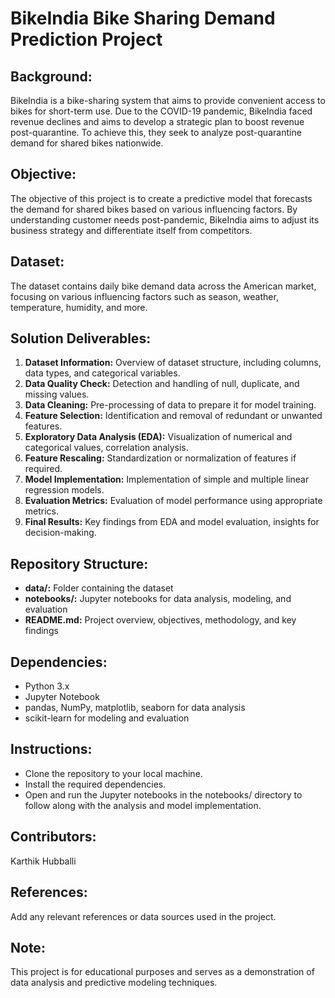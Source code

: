 # BikeIndia Bike Sharing Demand Prediction Project

## Background:
BikeIndia is a bike-sharing system that aims to provide convenient access to bikes for short-term use. Due to the COVID-19 pandemic, BikeIndia faced revenue declines and aims to develop a strategic plan to boost revenue post-quarantine. To achieve this, they seek to analyze post-quarantine demand for shared bikes nationwide.

## Objective:
The objective of this project is to create a predictive model that forecasts the demand for shared bikes based on various influencing factors. By understanding customer needs post-pandemic, BikeIndia aims to adjust its business strategy and differentiate itself from competitors.

## Dataset:
The dataset contains daily bike demand data across the American market, focusing on various influencing factors such as season, weather, temperature, humidity, and more.

## Solution Deliverables:
1. **Dataset Information:** Overview of dataset structure, including columns, data types, and categorical variables.
2. **Data Quality Check:** Detection and handling of null, duplicate, and missing values.
3. **Data Cleaning:** Pre-processing of data to prepare it for model training.
4. **Feature Selection:** Identification and removal of redundant or unwanted features.
5. **Exploratory Data Analysis (EDA):** Visualization of numerical and categorical values, correlation analysis.
6. **Feature Rescaling:** Standardization or normalization of features if required.
7. **Model Implementation:** Implementation of simple and multiple linear regression models.
8. **Evaluation Metrics:** Evaluation of model performance using appropriate metrics.
9. **Final Results:** Key findings from EDA and model evaluation, insights for decision-making.

## Repository Structure:
- **data/:** Folder containing the dataset
- **notebooks/:** Jupyter notebooks for data analysis, modeling, and evaluation
- **README.md:** Project overview, objectives, methodology, and key findings

## Dependencies:
- Python 3.x
- Jupyter Notebook
- pandas, NumPy, matplotlib, seaborn for data analysis
- scikit-learn for modeling and evaluation

## Instructions:
- Clone the repository to your local machine.
- Install the required dependencies.
- Open and run the Jupyter notebooks in the notebooks/ directory to follow along with the analysis and model implementation.

## Contributors:
Karthik Hubballi

## References:
Add any relevant references or data sources used in the project.

## Note:
This project is for educational purposes and serves as a demonstration of data analysis and predictive modeling techniques.

